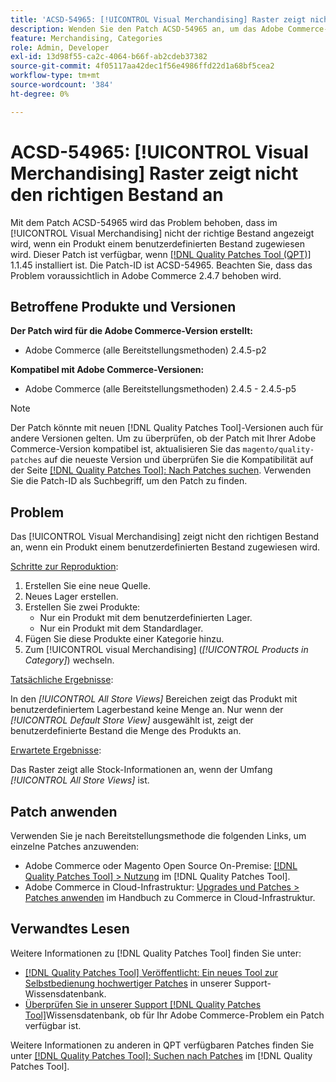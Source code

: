 ```yaml
---
title: 'ACSD-54965: [!UICONTROL Visual Merchandising] Raster zeigt nicht den richtigen Bestand an'
description: Wenden Sie den Patch ACSD-54965 an, um das Adobe Commerce-Problem zu beheben, bei dem das [!UICONTROL Visual Merchandising]-Raster nicht den richtigen Bestand anzeigt, wenn ein Produkt einem benutzerdefinierten Bestand zugewiesen wird.
feature: Merchandising, Categories
role: Admin, Developer
exl-id: 13d98f55-ca2c-4064-b66f-ab2cdeb37382
source-git-commit: 4f05117aa42dec1f56e4986ffd22d1a68bf5cea2
workflow-type: tm+mt
source-wordcount: '384'
ht-degree: 0%

---
```


# ACSD-54965: [!UICONTROL Visual Merchandising] Raster zeigt nicht den richtigen Bestand an

Mit dem Patch ACSD-54965 wird das Problem behoben, dass im [!UICONTROL Visual Merchandising] nicht der richtige Bestand angezeigt wird, wenn ein Produkt einem benutzerdefinierten Bestand zugewiesen wird. Dieser Patch ist verfügbar, wenn [[!DNL Quality Patches Tool (QPT)]](/help/announcements/adobe-commerce-announcements/magento-quality-patches-released-new-tool-to-self-serve-quality-patches.md) 1.1.45 installiert ist. Die Patch-ID ist ACSD-54965. Beachten Sie, dass das Problem voraussichtlich in Adobe Commerce 2.4.7 behoben wird.

## Betroffene Produkte und Versionen

**Der Patch wird für die Adobe Commerce-Version erstellt:**

* Adobe Commerce (alle Bereitstellungsmethoden) 2.4.5-p2

**Kompatibel mit Adobe Commerce-Versionen:**

* Adobe Commerce (alle Bereitstellungsmethoden) 2.4.5 - 2.4.5-p5

>[!NOTE]
>
>Der Patch könnte mit neuen [!DNL Quality Patches Tool]-Versionen auch für andere Versionen gelten. Um zu überprüfen, ob der Patch mit Ihrer Adobe Commerce-Version kompatibel ist, aktualisieren Sie das `magento/quality-patches` auf die neueste Version und überprüfen Sie die Kompatibilität auf der Seite [[!DNL Quality Patches Tool]: Nach Patches suchen](https://experienceleague.adobe.com/tools/commerce-quality-patches/index.html). Verwenden Sie die Patch-ID als Suchbegriff, um den Patch zu finden.

## Problem

Das [!UICONTROL Visual Merchandising] zeigt nicht den richtigen Bestand an, wenn ein Produkt einem benutzerdefinierten Bestand zugewiesen wird.

<u>Schritte zur Reproduktion</u>:

1. Erstellen Sie eine neue Quelle.
1. Neues Lager erstellen.
1. Erstellen Sie zwei Produkte:
   * Nur ein Produkt mit dem benutzerdefinierten Lager.
   * Nur ein Produkt mit dem Standardlager.
1. Fügen Sie diese Produkte einer Kategorie hinzu.
1. Zum [!UICONTROL visual Merchandising] (*[!UICONTROL Products in Category]*) wechseln.

<u>Tatsächliche Ergebnisse</u>:

In den *[!UICONTROL All Store Views]* Bereichen zeigt das Produkt mit benutzerdefiniertem Lagerbestand keine Menge an. Nur wenn der *[!UICONTROL Default Store View]* ausgewählt ist, zeigt der benutzerdefinierte Bestand die Menge des Produkts an.

<u>Erwartete Ergebnisse</u>:

Das Raster zeigt alle Stock-Informationen an, wenn der Umfang *[!UICONTROL All Store Views]* ist.

## Patch anwenden

Verwenden Sie je nach Bereitstellungsmethode die folgenden Links, um einzelne Patches anzuwenden:

* Adobe Commerce oder Magento Open Source On-Premise: [[!DNL Quality Patches Tool] > Nutzung](https://experienceleague.adobe.com/docs/commerce-operations/tools/quality-patches-tool/usage.html) im [!DNL Quality Patches Tool].
* Adobe Commerce in Cloud-Infrastruktur: [Upgrades und Patches > Patches anwenden](https://experienceleague.adobe.com/docs/commerce-cloud-service/user-guide/develop/upgrade/apply-patches.html) im Handbuch zu Commerce in Cloud-Infrastruktur.

## Verwandtes Lesen

Weitere Informationen zu [!DNL Quality Patches Tool] finden Sie unter:

* [[!DNL Quality Patches Tool] Veröffentlicht: Ein neues Tool zur Selbstbedienung hochwertiger Patches](/help/announcements/adobe-commerce-announcements/magento-quality-patches-released-new-tool-to-self-serve-quality-patches.md) in unserer Support-Wissensdatenbank.
* [Überprüfen Sie in unserer Support [!DNL Quality Patches Tool]](/help/support-tools/patches-available-in-qpt-tool/check-patch-for-magento-issue-with-magento-quality-patches.md)Wissensdatenbank, ob für Ihr Adobe Commerce-Problem ein Patch verfügbar ist.

Weitere Informationen zu anderen in QPT verfügbaren Patches finden Sie unter [[!DNL Quality Patches Tool]: Suchen nach Patches](https://experienceleague.adobe.com/tools/commerce-quality-patches/index.html) im [!DNL Quality Patches Tool].
